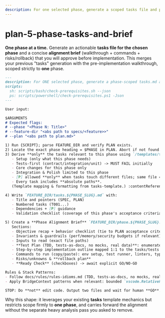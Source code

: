 ```yaml
---
description: For one selected phase, generate a scoped tasks file and pre-implementation alignment brief; stop before making code changes.
---
```


# plan-5-phase-tasks-and-brief

**One phase at a time.** Generate an actionable **tasks file for the chosen phase** and a concise **alignment brief** (walkthrough + commands + risks/rollback) that you will approve before implementation. This merges your previous "tasks" generation with the pre-implementation walkthrough, scoped strictly to **one** phase.

```md
---
description: For ONE selected phase, generate a phase-scoped tasks.md and a pre-implementation alignment brief; do not implement yet.
scripts:
  sh: scripts/bash/check-prerequisites.sh --json
  ps: scripts/powershell/check-prerequisites.ps1 -Json
---

User input:

$ARGUMENTS
# Expected flags:
# --phase "<Phase N: Title>"
# --feature-dir "<abs path to specs/<feature>>"
# --plan "<abs path to plan.md>"

1) Run {SCRIPT}; parse FEATURE_DIR and verify PLAN exists.
2) Locate the exact phase heading = $PHASE in PLAN. Abort if not found.
3) Derive **only** the tasks relevant to this phase using `/templates/tasks-template.md` rules, but scope to:
   - Setup (only what this phase needs)
   - Tests-first (contract/integration/unit) -> MUST FAIL initially
   - Core changes for this phase only
   - Integration & Polish limited to this phase
   - [P] allowed **only** when tasks touch different files; same file => sequential
   - Every task includes **absolute paths**.
   (Template mapping & formatting from tasks-template.) :contentReference[oaicite:12]{index=12}

4) Write `FEATURE_DIR/tasks.${PHASE_SLUG}.md` with:
   - Title and pointers (SPEC, PLAN)
   - Numbered tasks (T001...)
   - Dependencies + [P] guidance
   - Validation checklist (coverage of this phase's acceptance criteria)

5) Create a **Phase Alignment Brief** `FEATURE_DIR/phase.${PHASE_SLUG}.brief.md`:
   Sections:
   - Objective recap + behavior checklist (tie to PLAN acceptance criteria)
   - Invariants & guardrails (perf/memory/security budgets if relevant)
   - Inputs to read (exact file paths)
   - **Test Plan (TDD, tests-as-docs, no mocks, real data)**: enumerate named tests with rationale, fixtures, expected outputs
   - Step-by-step implementation outline mapped 1:1 to the tasks/tests
   - Commands to run (copy/paste): env setup, test runner, linters, type checks
   - Risks/unknowns & **rollback plan**
   - **Ready Check** (checkboxes) -> await explicit GO/NO-GO

Rules & Stack Patterns:
- Follow docs/rules/rules-idioms.md (TDD, tests-as-docs, no mocks, real data). :contentReference[oaicite:13]{index=13}
- Apply BridgeContext patterns when relevant: bounded `vscode.RelativePattern`, remote-safe `vscode.Uri`, Python debugging via `module: 'pytest'` with `--no-cov`. :contentReference[oaicite:14]{index=14}

STOP: Do **not** edit code. Output two files and wait for human **GO**.
```

Why this shape: it leverages your existing **tasks** template mechanics but restricts scope firmly to **one phase**, and carries forward the alignment without the separate heavy analysis pass you asked to remove.
